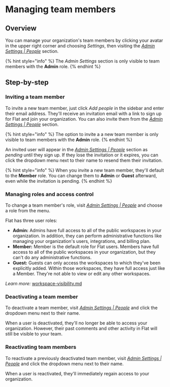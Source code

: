 # Managing team members

## Overview

You can manage your organization's team members by clicking your avatar in the upper right corner and choosing _Settings_, then visiting the [_Admin Settings | People_](https://go.flat.app/settings/people) sectio&#x6E;_._

{% hint style="info" %}
The _Admin Settings_ section is only visible to team members with the **Admin** role.
{% endhint %}

## Step-by-step

### Inviting a team member

To invite a new team member, just click _Add people_ in the sidebar and enter their email address. They'll receive an invitation email with a link to sign up for Flat and join your organization. You can also invite them from the [_Admin Settings | People_](https://go.flat.app/settings/people) section.

{% hint style="info" %}
The option to invite a a new team member is only visible to team members with the **Admin** role.
{% endhint %}

An invited user will appear in the [_Admin Settings | People_](https://go.flat.app/settings/people) section as _pending_ until they sign up. If they lose the invitation or it expires, you can click the dropdown menu next to their name to resend them their invitation.

{% hint style="info" %}
When you invite a new team member, they'll default to the **Member** role. You can change them to **Admin** or **Guest** afterward, even while the invitation is pending.
{% endhint %}

### Managing roles and access control

To change a team member's role, visit [_Admin Settings | People_](https://go.flat.app/settings/people) and choose a role from the menu.

Flat has three user roles:

* **Admin:** Admins have full access to all of the public workspaces in your organization. In addition, they can perform administrative functions like managing your organization's users, integrations, and billing plan.
* **Member:** Member is the default role for Flat users. Members have full access to all of the public workspaces in your organization, but they can't do any administrative functions.
* **Guest:** Guests can only access the workspaces to which they've been explicitly added. Within those workspaces, they have full access just like a Member. They're not able to view or edit any other workspaces.

_Learn more:_ [workspace-visibility.md](../workspaces/workspace-visibility.md "mention")

### Deactivating a team member

To deactivate a team member, visit [_Admin Settings | People_](https://go.flat.app/settings/people) and click the dropdown menu next to their name.

When a user is deactivated, they'll no longer be able to access your organization. However, their past comments and other activity in Flat will still be visible to your team.

### Reactivating team members

To reactivate a previously deactivated team member, visit [_Admin Settings | People_](https://go.flat.app/settings/people) and click the dropdown menu next to their name.

When a user is reactivated, they'll immediately regain access to your organization.
